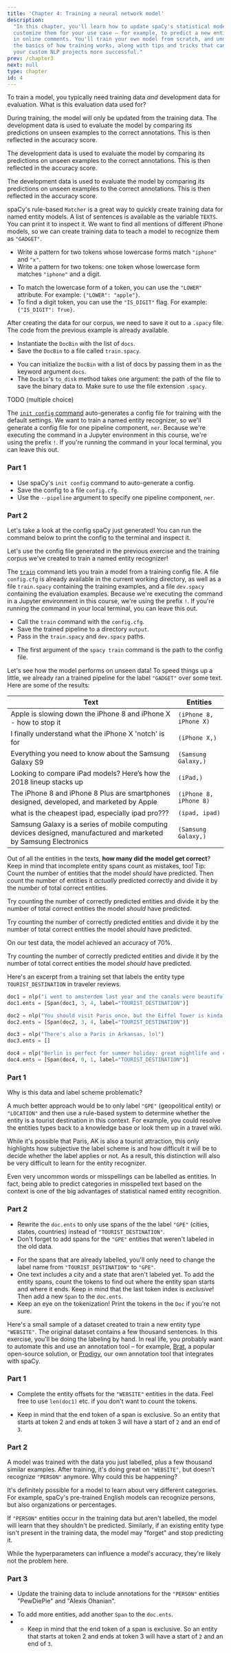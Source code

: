 ```yaml
---
title: 'Chapter 4: Training a neural network model'
description:
  "In this chapter, you'll learn how to update spaCy's statistical models to
  customize them for your use case – for example, to predict a new entity type
  in online comments. You'll train your own model from scratch, and understand
  the basics of how training works, along with tips and tricks that can make
  your custom NLP projects more successful."
prev: /chapter3
next: null
type: chapter
id: 4
---
```


<exercise id="1" title="Training and updating models" type="slides">

<slides source="chapter4_01_training-updating-models">
</slides>

</exercise>

<exercise id="2" title="Training and evaluation data">

To train a model, you typically need training data _and_ development data for
evaluation. What is this evaluation data used for?

<choice>

<opt text="Provide more training examples as a fallback if the training data isn't enough.">

During training, the model will only be updated from the training data. The
development data is used to evaluate the model by comparing its predictions on
unseen examples to the correct annotations. This is then reflected in the
accuracy score.

</opt>

<opt text="Check predictions on unseen examples and calculate the accuracy score." correct="true">

The development data is used to evaluate the model by comparing its predictions
on unseen examples to the correct annotations. This is then reflected in the
accuracy score.

</opt>

<opt text="TODO: ...">

The development data is used to evaluate the model by comparing its predictions
on unseen examples to the correct annotations. This is then reflected in the
accuracy score.

</opt>

</choice>

</exercise>

<exercise id="3" title="Creating training data (1)">

spaCy's rule-based `Matcher` is a great way to quickly create training data for
named entity models. A list of sentences is available as the variable `TEXTS`.
You can print it to inspect it. We want to find all mentions of different iPhone
models, so we can create training data to teach a model to recognize them as
`"GADGET"`.

- Write a pattern for two tokens whose lowercase forms match `"iphone"` and
  `"x"`.
- Write a pattern for two tokens: one token whose lowercase form matches
  `"iphone"` and a digit.

<codeblock id="04_03">

- To match the lowercase form of a token, you can use the `"LOWER"` attribute.
  For example: `{"LOWER": "apple"}`.
- To find a digit token, you can use the `"IS_DIGIT"` flag. For example:
  `{"IS_DIGIT": True}`.

</codeblock>

</exercise>

<exercise id="4" title="Creating training data (2)">

After creating the data for our corpus, we need to save it out to a `.spacy`
file. The code from the previous example is already available.

- Instantiate the `DocBin` with the list of `docs`.
- Save the `DocBin` to a file called `train.spacy`.

<codeblock id="04_04">

- You can initialize the `DocBin` with a list of docs by passing them in as the
  keyword argument `docs`.
- The `DocBin`'s `to_disk` method takes one argument: the path of the file to
  save the binary data to. Make sure to use the file extension `.spacy`.

</codeblock>

</exercise>

<exercise id="5" title="Configuring and running the training" type="slides">

<slides source="chapter4_02_running-training">
</slides>

</exercise>

<exercise id="6" title="The training config">

TODO (multiple choice)

</exercise>

<exercise id="7" title="Generating a config file">

The [`init config` command](https://spacy.io/api/cli#init-config) auto-generates
a config file for training with the default settings. We want to train a named
entity recognizer, so we'll generate a config file for one pipeline component,
`ner`. Because we're executing the command in a Jupyter environment in this
course, we're using the prefix `!`. If you're running the command in your local
terminal, you can leave this out.

### Part 1

- Use spaCy's `init config` command to auto-generate a config.
- Save the config to a file `config.cfg`.
- Use the `--pipeline` argument to specify one pipeline component, `ner`.

<codeblock id="04_07_01"></codeblock>

### Part 2

Let's take a look at the config spaCy just generated! You can run the command
below to print the config to the terminal and inspect it.

<codeblock id="04_07_02"></codeblock>

</exercise>

<exercise id="8" title="Using the training CLI">

Let's use the config file generated in the previous exercise and the training
corpus we've created to train a named entity recognizer!

The [`train`](https://spacy.io/api/cli#train) command lets you train a model
from a training config file. A file `config.cfg` is already available in the
current working directory, as well as a file `train.spacy` containing the
training examples, and a file `dev.spacy` containing the evaluation examples.
Because we're executing the command in a Jupyter environment in this course,
we're using the prefix `!`. If you're running the command in your local
terminal, you can leave this out.

- Call the `train` command with the `config.cfg`.
- Save the trained pipeline to a directory `output`.
- Pass in the `train.spacy` and `dev.spacy` paths.

<codeblock id="04_08">

- The first argument of the `spacy train` command is the path to the config
  file.

</codeblock>

</exercise>

<exercise id="9" title="Exploring the model">

Let's see how the model performs on unseen data! To speed things up a little, we
already ran a trained pipeline for the label `"GADGET"` over some text. Here are
some of the results:

| Text                                                                                                              | Entities               |
| ----------------------------------------------------------------------------------------------------------------- | ---------------------- |
| Apple is slowing down the iPhone 8 and iPhone X - how to stop it                                                  | `(iPhone 8, iPhone X)` |
| I finally understand what the iPhone X 'notch' is for                                                             | `(iPhone X,)`          |
| Everything you need to know about the Samsung Galaxy S9                                                           | `(Samsung Galaxy,)`    |
| Looking to compare iPad models? Here’s how the 2018 lineup stacks up                                              | `(iPad,)`              |
| The iPhone 8 and iPhone 8 Plus are smartphones designed, developed, and marketed by Apple                         | `(iPhone 8, iPhone 8)` |
| what is the cheapest ipad, especially ipad pro???                                                                 | `(ipad, ipad)`         |
| Samsung Galaxy is a series of mobile computing devices designed, manufactured and marketed by Samsung Electronics | `(Samsung Galaxy,)`    |

Out of all the entities in the texts, **how many did the model get correct**?
Keep in mind that incomplete entity spans count as mistakes, too! Tip: Count the
number of entities that the model _should_ have predicted. Then count the number
of entities it _actually_ predicted correctly and divide it by the number of
total correct entities.

<choice>

<opt text="45%">

Try counting the number of correctly predicted entities and divide it by the
number of total correct entities the model _should_ have predicted.

</opt>

<opt text="60%">

Try counting the number of correctly predicted entities and divide it by the
number of total correct entities the model _should_ have predicted.

</opt>

<opt text="70%" correct="true">

On our test data, the model achieved an accuracy of 70%.

</opt>

<opt text="90%">

Try counting the number of correctly predicted entities and divide it by the
number of total correct entities the model _should_ have predicted.

</opt>

</choice>

</exercise>

<exercise id="10" title="Training best practices" type="slides">

<slides source="chapter4_03_training-best-practices" start="42:36" end="44:55">
</slides>

</exercise>

<exercise id="11" title="Good data vs. bad data">

Here's an excerpt from a training set that labels the entity type
`TOURIST_DESTINATION` in traveler reviews.

```python
doc1 = nlp("i went to amsterdem last year and the canals were beautiful")
doc1.ents = [Span(doc1, 3, 4, label="TOURIST_DESTINATION")]

doc2 = nlp("You should visit Paris once, but the Eiffel Tower is kinda boring")
doc2.ents = [Span(doc2, 3, 4, label="TOURIST_DESTINATION")]

doc3 = nlp("There's also a Paris in Arkansas, lol")
doc3.ents = []

doc4 = nlp("Berlin is perfect for summer holiday: great nightlife and cheap beer!")
doc4.ents = [Span(doc4, 0, 1, label="TOURIST_DESTINATION")]
```

### Part 1

Why is this data and label scheme problematic?

<choice>

<opt text="Whether a place is a tourist destination is a subjective judgement and not a definitive category. It will be very difficult for the entity recognizer to learn." correct="true">

A much better approach would be to only label `"GPE"` (geopolitical entity) or
`"LOCATION"` and then use a rule-based system to determine whether the entity is
a tourist destination in this context. For example, you could resolve the
entities types back to a knowledge base or look them up in a travel wiki.

</opt>

<opt text="Paris should also be labelled as tourist destinations for consistency. Otherwise, the model will be confused.">

While it's possible that Paris, AK is also a tourist attraction, this only
highlights how subjective the label scheme is and how difficult it will be to
decide whether the label applies or not. As a result, this distinction will also
be very difficult to learn for the entity recognizer.

</opt>

<opt text="Rare out-of-vocabulary words like the misspelled 'amsterdem' shouldn't be labelled as entities.">

Even very uncommon words or misspellings can be labelled as entities. In fact,
being able to predict categories in misspelled text based on the context is one
of the big advantages of statistical named entity recognition.

</opt>

</choice>

### Part 2

- Rewrite the `doc.ents` to only use spans of the the label `"GPE"` (cities,
  states, countries) instead of `"TOURIST_DESTINATION"`.
- Don't forget to add spans for the `"GPE"` entities that weren't labeled in the
  old data.

<codeblock id="04_11">

- For the spans that are already labelled, you'll only need to change the label
  name from `"TOURIST_DESTINATION"` to `"GPE"`.
- One text includes a city and a state that aren't labeled yet. To add the
  entity spans, count the tokens to find out where the entity span starts and
  where it ends. Keep in mind that the last token index is _exclusive_! Then add
  a new `Span` to the `doc.ents`.
- Keep an eye on the tokenization! Print the tokens in the `Doc` if you're not
  sure.

</codeblock>

</exercise>

<exercise id="12" title="Training multiple labels">

Here's a small sample of a dataset created to train a new entity type
`"WEBSITE"`. The original dataset contains a few thousand sentences. In this
exercise, you'll be doing the labeling by hand. In real life, you probably want
to automate this and use an annotation tool – for example,
[Brat](http://brat.nlplab.org/), a popular open-source solution, or
[Prodigy](https://prodi.gy), our own annotation tool that integrates with spaCy.

### Part 1

- Complete the entity offsets for the `"WEBSITE"` entities in the data. Feel
  free to use `len(doc1)` etc. if you don't want to count the tokens.

<codeblock id="04_12_01">

- Keep in mind that the end token of a span is exclusive. So an entity that
  starts at token 2 and ends at token 3 will have a start of `2` and an end of
  `3`.

</codeblock>

### Part 2

A model was trained with the data you just labelled, plus a few thousand similar
examples. After training, it's doing great on `"WEBSITE"`, but doesn't recognize
`"PERSON"` anymore. Why could this be happening?

<choice>

<opt text='It’s very difficult for the model to learn about different categories like <code>"PERSON"</code> and <code>"WEBSITE"</code>.'>

It's definitely possible for a model to learn about very different categories.
For example, spaCy's pre-trained English models can recognize persons, but also
organizations or percentages.

</opt>

<opt text='The training data included no examples of <code>"PERSON"</code>, so the model learned that this label is incorrect.' correct="true">

If `"PERSON"` entities occur in the training data but aren't labelled, the model
will learn that they shouldn't be predicted. Similarly, if an existing entity
type isn't present in the training data, the model may \"forget\" and stop
predicting it.

</opt>

<opt text="The hyperparameters need to be retuned so that both entity types can be recognized.">

While the hyperparameters can influence a model's accuracy, they're likely not
the problem here.

</opt>

</choice>

### Part 3

- Update the training data to include annotations for the `"PERSON"` entities
  "PewDiePie" and "Alexis Ohanian".

<codeblock id="04_12_02">

- To add more entities, add another `Span` to the `doc.ents`.
- - Keep in mind that the end token of a span is exclusive. So an entity that
    starts at token 2 and ends at token 3 will have a start of `2` and an end of
    `3`.

</codeblock>

</exercise>

<exercise id="13" title="Wrapping up" type="slides">

<slides source="chapter4_04_wrapping-up" start="45:01" end="47:195">
</slides>

</exercise>
